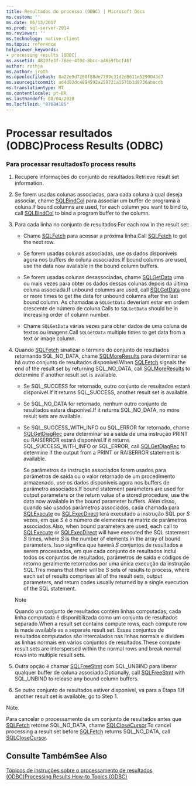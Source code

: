 ```yaml
---
title: Resultados do processo (ODBC) | Microsoft Docs
ms.custom: ''
ms.date: 06/13/2017
ms.prod: sql-server-2014
ms.reviewer: ''
ms.technology: native-client
ms.topic: reference
helpviewer_keywords:
- processing results [ODBC]
ms.assetid: 4810fe3f-78ee-4f0d-8bcc-a4659fbcf46f
author: rothja
ms.author: jroth
ms.openlocfilehash: 8a22e9d7280f88de7799c31d2d0611e5299043d7
ms.sourcegitcommit: ad4d92dce894592a259721a1571b1d8736abacdb
ms.translationtype: MT
ms.contentlocale: pt-BR
ms.lasthandoff: 08/04/2020
ms.locfileid: "87684185"
---
```

# <a name="process-results-odbc"></a><span data-ttu-id="51252-102">Processar resultados (ODBC)</span><span class="sxs-lookup"><span data-stu-id="51252-102">Process Results (ODBC)</span></span>
    
### <a name="to-process-results"></a><span data-ttu-id="51252-103">Para processar resultados</span><span class="sxs-lookup"><span data-stu-id="51252-103">To process results</span></span>  
  
1.  <span data-ttu-id="51252-104">Recupere informações do conjunto de resultados.</span><span class="sxs-lookup"><span data-stu-id="51252-104">Retrieve result set information.</span></span>  
  
2.  <span data-ttu-id="51252-105">Se forem usadas colunas associadas, para cada coluna à qual deseja associar, chame [SQLBindCol](../native-client-odbc-api/sqlbindcol.md) para associar um buffer de programa à coluna.</span><span class="sxs-lookup"><span data-stu-id="51252-105">If bound columns are used, for each column you want to bind to, call [SQLBindCol](../native-client-odbc-api/sqlbindcol.md) to bind a program buffer to the column.</span></span>  
  
3.  <span data-ttu-id="51252-106">Para cada linha no conjunto de resultados:</span><span class="sxs-lookup"><span data-stu-id="51252-106">For each row in the result set:</span></span>  
  
    -   <span data-ttu-id="51252-107">Chame [SQLFetch](https://go.microsoft.com/fwlink/?LinkId=58401) para acessar a próxima linha.</span><span class="sxs-lookup"><span data-stu-id="51252-107">Call [SQLFetch](https://go.microsoft.com/fwlink/?LinkId=58401) to get the next row.</span></span>  
  
    -   <span data-ttu-id="51252-108">Se forem usadas colunas associadas, use os dados disponíveis agora nos buffers de coluna associados.</span><span class="sxs-lookup"><span data-stu-id="51252-108">If bound columns are used, use the data now available in the bound column buffers.</span></span>  
  
    -   <span data-ttu-id="51252-109">Se forem usadas colunas desassociadas, chame [SQLGetData](../native-client-odbc-api/sqlgetdata.md) uma ou mais vezes para obter os dados dessas colunas depois da última coluna associada.</span><span class="sxs-lookup"><span data-stu-id="51252-109">If unbound columns are used, call [SQLGetData](../native-client-odbc-api/sqlgetdata.md) one or more times to get the data for unbound columns after the last bound column.</span></span> <span data-ttu-id="51252-110">As chamadas a `SQLGetData` deveriam estar em ordem crescente de número de coluna.</span><span class="sxs-lookup"><span data-stu-id="51252-110">Calls to `SQLGetData` should be in increasing order of column number.</span></span>  
  
    -   <span data-ttu-id="51252-111">Chame `SQLGetData` várias vezes para obter dados de uma coluna de textos ou imagens.</span><span class="sxs-lookup"><span data-stu-id="51252-111">Call `SQLGetData` multiple times to get data from a text or image column.</span></span>  
  
4.  <span data-ttu-id="51252-112">Quando [SQLFetch](https://go.microsoft.com/fwlink/?LinkId=58401) sinalizar o término do conjunto de resultados retornando SQL_NO_DATA, chame [SQLMoreResults](../native-client-odbc-api/sqlmoreresults.md) para determinar se há outro conjunto de resultados disponível.</span><span class="sxs-lookup"><span data-stu-id="51252-112">When [SQLFetch](https://go.microsoft.com/fwlink/?LinkId=58401) signals the end of the result set by returning SQL_NO_DATA, call [SQLMoreResults](../native-client-odbc-api/sqlmoreresults.md) to determine if another result set is available.</span></span>  
  
    -   <span data-ttu-id="51252-113">Se SQL_SUCCESS for retornado, outro conjunto de resultados estará disponível.</span><span class="sxs-lookup"><span data-stu-id="51252-113">If it returns SQL_SUCCESS, another result set is available.</span></span>  
  
    -   <span data-ttu-id="51252-114">Se SQL_NO_DATA for retornado, nenhum outro conjunto de resultados estará disponível.</span><span class="sxs-lookup"><span data-stu-id="51252-114">If it returns SQL_NO_DATA, no more result sets are available.</span></span>  
  
    -   <span data-ttu-id="51252-115">Se SQL_SUCCESS_WITH_INFO ou SQL_ERROR for retornado, chame [SQLGetDiagRec](https://go.microsoft.com/fwlink/?LinkId=58402) para determinar se a saída de uma instrução PRINT ou RAISERROR estará disponível.</span><span class="sxs-lookup"><span data-stu-id="51252-115">If it returns SQL_SUCCESS_WITH_INFO or SQL_ERROR, call [SQLGetDiagRec](https://go.microsoft.com/fwlink/?LinkId=58402) to determine if the output from a PRINT or RAISERROR statement is available.</span></span>  
  
         <span data-ttu-id="51252-116">Se parâmetros de instrução associados forem usados para parâmetros de saída ou o valor retornado de um procedimento armazenado, use os dados disponíveis agora nos buffers de parâmetro associados.</span><span class="sxs-lookup"><span data-stu-id="51252-116">If bound statement parameters are used for output parameters or the return value of a stored procedure, use the data now available in the bound parameter buffers.</span></span> <span data-ttu-id="51252-117">Além disso, quando são usados parâmetros associados, cada chamada para [SQLExecute](https://go.microsoft.com/fwlink/?LinkId=58400) ou [SQLExecDirect](https://go.microsoft.com/fwlink/?LinkId=58399) terá executado a instrução SQL por *S* vezes, em que *S* é o número de elementos na matriz de parâmetros associados.</span><span class="sxs-lookup"><span data-stu-id="51252-117">Also, when bound parameters are used, each call to [SQLExecute](https://go.microsoft.com/fwlink/?LinkId=58400) or [SQLExecDirect](https://go.microsoft.com/fwlink/?LinkId=58399) will have executed the SQL statement *S* times, where *S* is the number of elements in the array of bound parameters.</span></span> <span data-ttu-id="51252-118">Isso significa que haverá *S* conjuntos de resultados a serem processados, em que cada conjunto de resultados inclui todos os conjuntos de resultados, parâmetros de saída e códigos de retorno geralmente retornados por uma única execução da instrução SQL.</span><span class="sxs-lookup"><span data-stu-id="51252-118">This means that there will be *S* sets of results to process, where each set of results comprises all of the result sets, output parameters, and return codes usually returned by a single execution of the SQL statement.</span></span>  
  
    > [!NOTE]  
    >  <span data-ttu-id="51252-119">Quando um conjunto de resultados contém linhas computadas, cada linha computada é disponibilizada como um conjunto de resultados separado.</span><span class="sxs-lookup"><span data-stu-id="51252-119">When a result set contains compute rows, each compute row is made available as a separate result set.</span></span> <span data-ttu-id="51252-120">Esses conjuntos de resultados computados são intercalados nas linhas normais e dividem as linhas normais em vários conjuntos de resultados.</span><span class="sxs-lookup"><span data-stu-id="51252-120">These compute result sets are interspersed within the normal rows and break normal rows into multiple result sets.</span></span>  
  
5.  <span data-ttu-id="51252-121">Outra opção é chamar [SQLFreeStmt](../native-client-odbc-api/sqlfreestmt.md) com SQL_UNBIND para liberar qualquer buffer de coluna associado.</span><span class="sxs-lookup"><span data-stu-id="51252-121">Optionally, call [SQLFreeStmt](../native-client-odbc-api/sqlfreestmt.md) with SQL_UNBIND to release any bound column buffers.</span></span>  
  
6.  <span data-ttu-id="51252-122">Se outro conjunto de resultados estiver disponível, vá para a Etapa 1.</span><span class="sxs-lookup"><span data-stu-id="51252-122">If another result set is available, go to Step 1.</span></span>  
  
> [!NOTE]  
>  <span data-ttu-id="51252-123">Para cancelar o processamento de um conjunto de resultados antes que [SQLFetch](https://go.microsoft.com/fwlink/?LinkId=58401) retorne SQL_NO_DATA, chame [SQLCloseCursor](../native-client-odbc-api/sqlclosecursor.md).</span><span class="sxs-lookup"><span data-stu-id="51252-123">To cancel processing a result set before [SQLFetch](https://go.microsoft.com/fwlink/?LinkId=58401) returns SQL_NO_DATA, call [SQLCloseCursor](../native-client-odbc-api/sqlclosecursor.md).</span></span>  
  
## <a name="see-also"></a><span data-ttu-id="51252-124">Consulte Também</span><span class="sxs-lookup"><span data-stu-id="51252-124">See Also</span></span>  
 [<span data-ttu-id="51252-125">Tópicos de instruções sobre o processamento de resultados &#40;ODBC&#41;</span><span class="sxs-lookup"><span data-stu-id="51252-125">Processing Results How-to Topics &#40;ODBC&#41;</span></span>](../../database-engine/dev-guide/processing-results-how-to-topics-odbc.md)  
  
  
